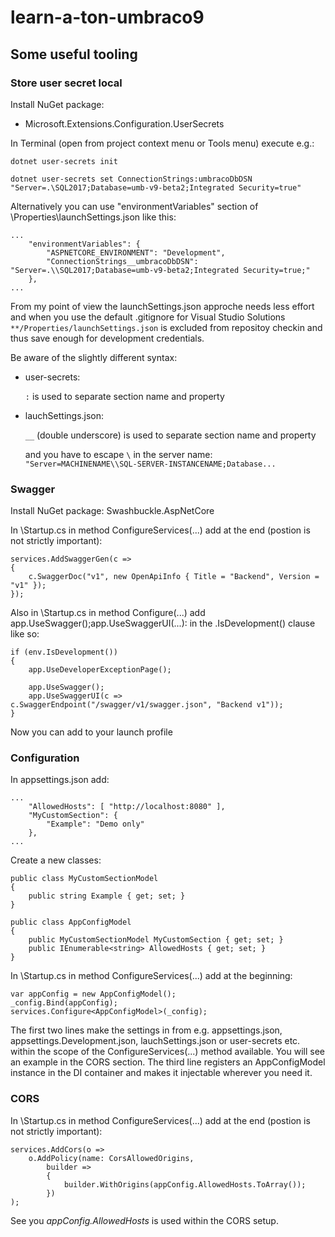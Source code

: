 # learn-a-ton-umbraco9
## Some useful tooling

### Store user secret local
Install NuGet package:
- Microsoft.Extensions.Configuration.UserSecrets

In Terminal (open from project context menu or Tools menu) execute e.g.:

```
dotnet user-secrets init

dotnet user-secrets set ConnectionStrings:umbracoDbDSN "Server=.\SQL2017;Database=umb-v9-beta2;Integrated Security=true"
```

Alternatively you can use "environmentVariables" section of \Properties\launchSettings.json like this:
```
...
	"environmentVariables": {
		"ASPNETCORE_ENVIRONMENT": "Development",
		"ConnectionStrings__umbracoDbDSN": "Server=.\\SQL2017;Database=umb-v9-beta2;Integrated Security=true;"
	},
...
```

From my point of view the launchSettings.json approche needs less effort and 
when you use the default .gitignore for Visual Studio Solutions `**/Properties/launchSettings.json` is excluded from repositoy checkin 
and thus save enough for development credentials.

Be aware of the slightly different syntax:
- user-secrets:

	`:` is used to separate section name and property

- lauchSettings.json:

	`__` (double underscore) is used to separate section name and property

	and you have to escape `\` in the server name: `"Server=MACHINENAME\\SQL-SERVER-INSTANCENAME;Database... `


### Swagger
Install NuGet package:
	Swashbuckle.AspNetCore

In \Startup.cs in method ConfigureServices(...) add at the end (postion is not strictly important):
```
services.AddSwaggerGen(c =>
{
	c.SwaggerDoc("v1", new OpenApiInfo { Title = "Backend", Version = "v1" });
});
```

Also in \Startup.cs in method Configure(...) add app.UseSwagger();app.UseSwaggerUI(...): in the .IsDevelopment() clause like so:
```
if (env.IsDevelopment())
{
	app.UseDeveloperExceptionPage();

	app.UseSwagger();
	app.UseSwaggerUI(c => c.SwaggerEndpoint("/swagger/v1/swagger.json", "Backend v1"));
}
```

Now you can add to your launch profile

### Configuration
In appsettings.json add:
```
...
	"AllowedHosts": [ "http://localhost:8080" ],
	"MyCustomSection": {
		"Example": "Demo only"
	},
...
```

Create a new classes:
```
public class MyCustomSectionModel
{
	public string Example { get; set; }
}

public class AppConfigModel
{
	public MyCustomSectionModel MyCustomSection { get; set; }
	public IEnumerable<string> AllowedHosts { get; set; }
}
```

In \Startup.cs in method ConfigureServices(...) add at the beginning:
```
var appConfig = new AppConfigModel();
_config.Bind(appConfig);
services.Configure<AppConfigModel>(_config);
```
The first two lines make the settings in from e.g. appsettings.json, appsettings.Development.json, lauchSettings.json or user-secrets etc. within the scope of the ConfigureServices(...) method available.
You will see an example in the CORS section.
The third line registers an AppConfigModel instance in the DI container and makes it injectable wherever you need it.

### CORS
In \Startup.cs in method ConfigureServices(...) add at the end (postion is not strictly important):
```
services.AddCors(o =>
	o.AddPolicy(name: CorsAllowedOrigins,
		builder =>
		{
			builder.WithOrigins(appConfig.AllowedHosts.ToArray());
		})
);
```
See you *appConfig.AllowedHosts* is used within the CORS setup.
